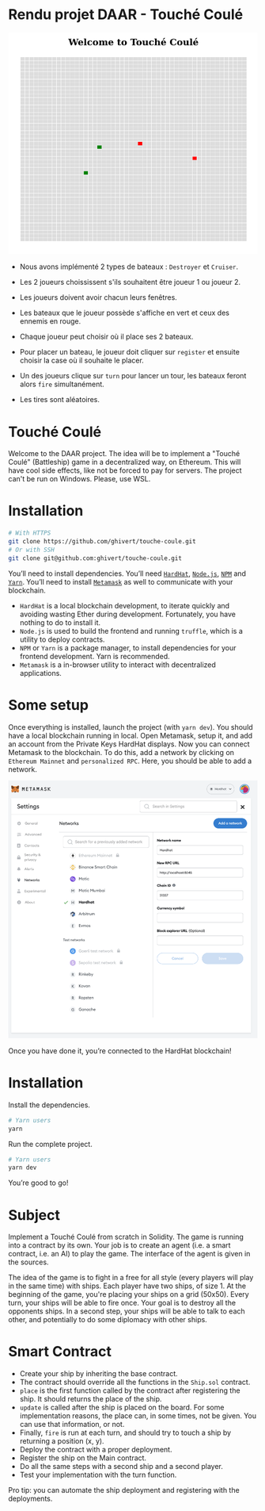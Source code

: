 # Rendu projet DAAR - Touché Coulé

![Exemple fenêtre](public/exemple.png)

- Nous avons implémenté 2 types de bateaux : `Destroyer` et `Cruiser`.

- Les 2 joueurs choississent s'ils souhaitent être joueur 1 ou joueur 2.

- Les joueurs doivent avoir chacun leurs fenêtres.

- Les bateaux que le joueur possède s'affiche en vert et ceux des ennemis en rouge.

- Chaque joueur peut choisir où il place ses 2 bateaux. 

- Pour placer un bateau, le joueur doit cliquer sur `register` et ensuite choisir la case où il souhaite le placer.

- Un des joueurs clique sur `turn` pour lancer un tour, les bateaux feront alors `fire` simultanément.

- Les tires sont aléatoires.


# Touché Coulé

Welcome to the DAAR project. The idea will be to implement a "Touché Coulé" (Battleship) game
in a decentralized way, on Ethereum. This will have cool side effects, like not
be forced to pay for servers.
The project can't be run on Windows. Please, use WSL.

# Installation

```bash
# With HTTPS
git clone https://github.com/ghivert/touche-coule.git
# Or with SSH
git clone git@github.com:ghivert/touche-coule.git
```

You’ll need to install dependencies. You’ll need [`HardHat`](https://hardhat.org/), [`Node.js`](https://nodejs.org/en/), [`NPM`](https://www.npmjs.com/) and [`Yarn`](https://yarnpkg.com/). You’ll need to install [`Metamask`](https://metamask.io/) as well to communicate with your blockchain.

- `HardHat` is a local blockchain development, to iterate quickly and avoiding wasting Ether during development. Fortunately, you have nothing to do to install it.
- `Node.js` is used to build the frontend and running `truffle`, which is a utility to deploy contracts.
- `NPM` or `Yarn` is a package manager, to install dependencies for your frontend development. Yarn is recommended.
- `Metamask` is a in-browser utility to interact with decentralized applications.

# Some setup

Once everything is installed, launch the project (with `yarn dev`). You should have a local blockchain running in local. Open Metamask, setup it, and add an account from the Private Keys HardHat displays.
Now you can connect Metamask to the blockchain. To do this, add a network by clicking on `Ethereum Mainnet` and `personalized RPC`. Here, you should be able to add a network.

![Ganache Config](public/ganache-config.png)

Once you have done it, you’re connected to the HardHat blockchain!

# Installation

Install the dependencies.

```bash
# Yarn users
yarn
```

Run the complete project.

```bash
# Yarn users
yarn dev
```

You’re good to go!

# Subject

Implement a Touché Coulé from scratch in Solidity. The game is running into a contract by its own. Your job is to create an agent (i.e. a smart contract, i.e. an AI) to play the game. The interface of the agent is given in the sources.

The idea of the game is to fight in a free for all style (every players will play in the same time) with ships. Each player have two ships, of size 1. At the beginning of the game, you're placing your ships on a grid (50x50). Every turn, your ships will be able to fire once. Your goal is to destroy all the opponents ships. In a second step, your ships will be able to talk to each other, and potentially to do some diplomacy with other ships.

# Smart Contract

- Create your ship by inheriting the base contract.
- The contract should override all the functions in the `Ship.sol` contract.
- `place` is the first function called by the contract after registering the ship. It should returns the place of the ship.
- `update` is called after the ship is placed on the board. For some implementation reasons, the place can, in some times, not be given. You can use that information, or not.
- Finally, `fire` is run at each turn, and should try to touch a ship by returning a position (x, y).
- Deploy the contract with a proper deployment. 
- Register the ship on the Main contract. 
- Do all the same steps with a second ship and a second player. 
- Test your implementation with the turn function. 

Pro tip: you can automate the ship deployment and registering with the deployments. 
